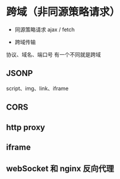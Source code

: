 # 跨域（非同源策略请求）

- 同源策略请求 ajax / fetch

- 跨域传输

协议、域名、端口号 有一个不同就是跨域

## JSONP

script、img、link、iframe

## CORS

## http proxy

## iframe

## webSocket 和 nginx 反向代理
